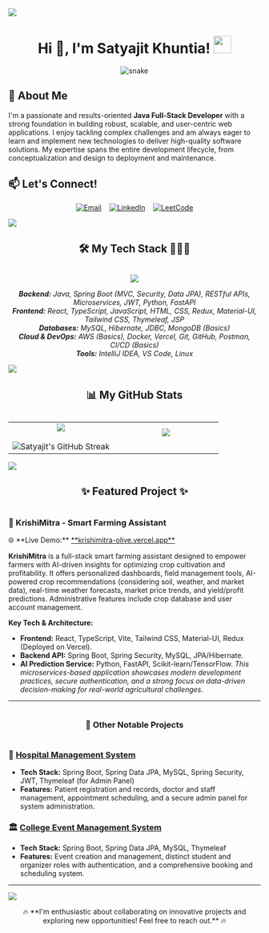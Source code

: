 <!-- Gradient Divider -->
<img src="https://user-images.githubusercontent.com/73097560/115834477-dbab4500-a447-11eb-908a-139a6edaec5c.gif">

<!-- Centered H1 Greeting -->
<div align="center">
  <h1 style="display: inline-block; font-weight: bold;">Hi 👋, I'm Satyajit Khuntia! <img src="https://media.giphy.com/media/hvRJCLFzcasrR4ia7z/giphy.gif" width="35"></h1>
</div>

<!-- Optional: Snake Animation -->
<div align="center">
  <img src="https://github.com/satyajitkhuntia/satyajitkhuntia/raw/output/github-contribution-grid-snake.svg" alt="snake" />
  <!-- Note: You'll need to generate this snake.svg and put it in your satyajitkhuntia/satyajitkhuntia repository in the 'output' folder, or link to a service that generates it dynamically if available for your username.
  A common way is using a GitHub Action like this: https://github.com/platane/platane
  Or for a static one, you might need to create it.
  For now, I've put a placeholder path. You'll need to update this!
  Alternatively, if you prefer not to use the snake, you can remove this whole div. -->
</div>

## 🚀 About Me
I'm a passionate and results-oriented **Java Full-Stack Developer** with a strong foundation in building robust, scalable, and user-centric web applications. I enjoy tackling complex challenges and am always eager to learn and implement new technologies to deliver high-quality software solutions. My expertise spans the entire development lifecycle, from conceptualization and design to deployment and maintenance.

## 📫 Let's Connect!
<p align="center">
  <a href="mailto:satyajitkhuntia122333@gmail.com" target="_blank"><img alt="Email" src="https://img.shields.io/badge/Email-satyajitkhuntia122333@gmail.com-blue?style=for-the-badge&logo=gmail&logoColor=white"></a>
    
  <a href="https://www.linkedin.com/in/khuntiasatyajit/" target="_blank"><img alt="LinkedIn" src="https://img.shields.io/badge/LinkedIn-khuntiasatyajit-blue?style=for-the-badge&logo=linkedin&logoColor=white"></a>
    
  <a href="https://leetcode.com/u/satyajitKhuntia/" target="_blank"><img alt="LeetCode" src="https://img.shields.io/badge/LeetCode-satyajitKhuntia-orange?style=for-the-badge&logo=leetcode&logoColor=white"></a>
</p>

<!-- Gradient Divider -->
<img src="https://user-images.githubusercontent.com/73097560/115834477-dbab4500-a447-11eb-908a-139a6edaec5c.gif">

<!-- Tech Stacks -->
<div align="center">
  <h2 style="display: inline-block; font-weight: bold;">🛠️ My Tech Stack 👨🏻‍💻</h2>
</div>
<p align="center">
  <a href="https://skillicons.dev">
    <img src="https://skillicons.dev/icons?i=java,spring,react,ts,js,html,css,tailwind,materialui,redux,nodejs,express,python,fastapi,mysql,hibernate,mongodb,git,github,postman,docker,aws,vercel,idea,vscode,linux&perline=12" />
    <!-- Adjusted icons based on your profile and common additions. Review and customize! -->
    <!-- Icons added: java, spring, react, ts (typescript), js (javascript), html, css, tailwind, materialui, redux, nodejs, express (common backend), python, fastapi, mysql, hibernate, mongodb (common NoSQL), git, github, postman, docker, aws, vercel, idea (IntelliJ), vscode, linux -->
  </a>
</p>
<p align="center">
  <em><b>Backend:</b> Java, Spring Boot (MVC, Security, Data JPA), RESTful APIs, Microservices, JWT, Python, FastAPI</em><br>
  <em><b>Frontend:</b> React, TypeScript, JavaScript, HTML, CSS, Redux, Material-UI, Tailwind CSS, Thymeleaf, JSP</em><br>
  <em><b>Databases:</b> MySQL, Hibernate, JDBC, MongoDB (Basics)</em><br>
  <em><b>Cloud & DevOps:</b> AWS (Basics), Docker, Vercel, Git, GitHub, Postman, CI/CD (Basics)</em><br>
  <em><b>Tools:</b> IntelliJ IDEA, VS Code, Linux</em>
</p>

<!-- Gradient Divider -->
<img src="https://user-images.githubusercontent.com/73097560/115834477-dbab4500-a447-11eb-908a-139a6edaec5c.gif">

<!-- GitHub Stats & Trophies -->
<div align="center">
  <h2 style="display: inline-block; font-weight: bold;">📊 My GitHub Stats</h2>
</div>
<p align="center">
  <table align="center" border="0" cellpadding="10" cellspacing="0"> <!-- Using a table for layout -->
    <tr border="none">
      <td width="50%" align="center">
        <img align="center" src="https://github-readme-stats.vercel.app/api?username=satyajitkhuntia&theme=radical&show_icons=true&count_private=true&rank_icon=github" />
        <br><br>
        <!-- Optional: Streak Stats (like Ankit's) -->
        <img align="center" title="🔥 GitHub Streak Stats" alt="Satyajit's GitHub Streak" src="https://github-readme-streak-stats.herokuapp.com/?user=satyajitkhuntia&theme=radical&hide_border=false" />
      </td>
      <td width="50%" align="center">
        <img align="center" src="https://github-readme-stats.anuraghazra1.vercel.app/api/top-langs/?username=satyajitkhuntia&theme=radical&hide_border=false&no-bg=true&no-frame=true&langs_count=10&layout=compact"/>
        <br><br>
        <!-- Optional: GitHub Profile Trophy -->
        <!-- <img align="center" src="https://github-profile-trophy.vercel.app/?username=satyajitkhuntia&theme=radical&column=7&no-frame=true&no-bg=true" /> -->
      </td>
    </tr>
  </table>
</p>

<!-- Gradient Divider -->
<img src="https://user-images.githubusercontent.com/73097560/115834477-dbab4500-a447-11eb-908a-139a6edaec5c.gif">

<div align="center">
  <h2 style="display: inline-block; font-weight: bold;">✨ Featured Project ✨</h2>
</div>

### 🌾 KrishiMitra - Smart Farming Assistant
<p align="left">
  🌐 **Live Demo:** <a href="https://krishimitra-olive.vercel.app/" target="_blank">**krishimitra-olive.vercel.app**</a>
  <!-- <br>🔗 **Repository:** [Link to KrishiMitra Repository (Add Link Here if public)] -->
</p>

**KrishiMitra** is a full-stack smart farming assistant designed to empower farmers with AI-driven insights for optimizing crop cultivation and profitability. It offers personalized dashboards, field management tools, AI-powered crop recommendations (considering soil, weather, and market data), real-time weather forecasts, market price trends, and yield/profit predictions. Administrative features include crop database and user account management.

**Key Tech & Architecture:**
-   **Frontend:** React, TypeScript, Vite, Tailwind CSS, Material-UI, Redux (Deployed on Vercel).
-   **Backend API:** Spring Boot, Spring Security, MySQL, JPA/Hibernate.
-   **AI Prediction Service:** Python, FastAPI, Scikit-learn/TensorFlow.
*This microservices-based application showcases modern development practices, secure authentication, and a strong focus on data-driven decision-making for real-world agricultural challenges.*

---
<div align="center">
  <h3 style="display: inline-block; font-weight: bold;">📂 Other Notable Projects</h3>
</div>

### 🏥 [Hospital Management System](https://github.com/satyajitkhuntia/hospital-management-system)
- **Tech Stack:** Spring Boot, Spring Data JPA, MySQL, Spring Security, JWT, Thymeleaf (for Admin Panel)
- **Features:** Patient registration and records, doctor and staff management, appointment scheduling, and a secure admin panel for system administration.

### 🏛️ [College Event Management System](https://github.com/satyajitkhuntia/College_Event_Management_System)
- **Tech Stack:** Spring Boot, Spring Data JPA, MySQL, Thymeleaf
- **Features:** Event creation and management, distinct student and organizer roles with authentication, and a comprehensive booking and scheduling system.

<!--
### 🎬 Movie Ticket Booking Portal
- **Tech Stack:** Java, JDBC, Servlet, JSP, MySQL
- **Features:** User authentication and booking system, real-time seat selection and availability check, payment processing, and booking confirmation.
-->
---

<!-- Gradient Divider at the bottom -->
<img src="https://user-images.githubusercontent.com/73097560/115834477-dbab4500-a447-11eb-908a-139a6edaec5c.gif">

<p align="center">
  🔥 **I'm enthusiastic about collaborating on innovative projects and exploring new opportunities! Feel free to reach out.** 🔥
</p>
